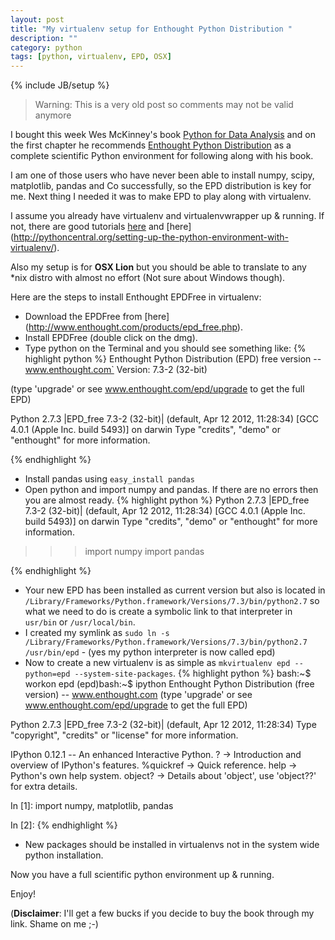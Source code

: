 ```yaml
---
layout: post
title: "My virtualenv setup for Enthought Python Distribution "
description: ""
category: python
tags: [python, virtualenv, EPD, OSX]
---
```

{% include JB/setup %}

>Warning: This is a very old post so comments may not be valid anymore


I bought this week  Wes McKinney's book [Python for Data Analysis](http://www.amazon.co.uk/gp/product/1449319793/ref=as_li_qf_sp_asin_tl?ie=UTF8&camp=1634&creative=6738&creativeASIN=1449319793&linkCode=as2&tag=outdat-21) and on the first chapter he recommends [Enthought Python Distribution](http://www.enthought.com/) as a complete scientific Python environment for following along with his book.

I am one of those users who have never been able to install numpy, scipy, matplotlib, pandas and Co successfully, so the EPD distribution is key for me. Next thing I needed it was to make EPD to play along with virtualenv.

I assume you already have virtualenv and virtualenvwrapper up & running. If not, there are good tutorials [here](http://iamzed.com/2009/05/07/a-primer-on-virtualenv/) and [here] (http://pythoncentral.org/setting-up-the-python-environment-with-virtualenv/).

Also my setup is for **OSX Lion** but you should be able to translate to any \*nix distro with almost no effort (Not sure about Windows though).

Here are the steps to install Enthought EPDFree in virtualenv:

* Download the EPDFree from [here] (http://www.enthought.com/products/epd_free.php).
* Install EPDFree (double click on the dmg).
* Type python on the Terminal and you should see something like:
{% highlight python %}
Enthought Python Distribution (EPD) free version -- www.enthought.com`
Version: 7.3-2 (32-bit)

(type 'upgrade' or see www.enthought.com/epd/upgrade to get the full EPD)

Python 2.7.3 |EPD_free 7.3-2 (32-bit)| (default, Apr 12 2012, 11:28:34)
[GCC 4.0.1 (Apple Inc. build 5493)] on darwin
Type "credits", "demo" or "enthought" for more information.
>>>
{% endhighlight %}
* Install pandas using ``easy_install pandas``
* Open python and import numpy and pandas. If there are no errors then you are almost ready.
{% highlight python %}
Python 2.7.3 |EPD_free 7.3-2 (32-bit)| (default, Apr 12 2012, 11:28:34)
[GCC 4.0.1 (Apple Inc. build 5493)] on darwin
Type "credits", "demo" or "enthought" for more information.
>>> import numpy
>>> import pandas
>>>
{% endhighlight %}

* Your new EPD has been installed as current version but also is located in `/Library/Frameworks/Python.framework/Versions/7.3/bin/python2.7` so what we need to do is create a symbolic link to that interpreter in `usr/bin` or `/usr/local/bin`.
* I created my symlink as `sudo ln -s /Library/Frameworks/Python.framework/Versions/7.3/bin/python2.7 /usr/bin/epd` - (yes my python interpreter is now called epd)   
* Now to create a new virtualenv is as simple as ``mkvirtualenv epd --python=epd --system-site-packages``.
{% highlight python %}
bash:~$ workon epd
(epd)bash:~$ ipython
Enthought Python Distribution (free version) -- www.enthought.com
(type 'upgrade' or see www.enthought.com/epd/upgrade to get the full EPD)

Python 2.7.3 |EPD_free 7.3-2 (32-bit)| (default, Apr 12 2012, 11:28:34)
Type "copyright", "credits" or "license" for more information.

IPython 0.12.1 -- An enhanced Interactive Python.
?         -> Introduction and overview of IPython's features.
%quickref -> Quick reference.
help      -> Python's own help system.
object?   -> Details about 'object', use 'object??' for extra details.

In [1]: import numpy, matplotlib, pandas

In [2]:
{% endhighlight %}

* New packages should be installed in virtualenvs not in the system wide python installation.

Now you have a full scientific python environment up & running.

Enjoy!








(**Disclaimer**: I'll get a few bucks if you decide to buy the book through my link. Shame on me ;-)
